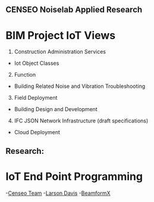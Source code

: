 ## CENSEO Noiselab Applied Research
# BIM Project IoT Views
1. Construction Administration Services
- Iot Object Classes 
2. Function
- Building Related Noise and Vibration Troubleshooting
3. Field Deployment
- Building Design and Development 
4. IFC JSON Network Infrastructure (draft specifications)
- Cloud Deployment

## Research:
# IoT End Point Programming
-[Censeo Team](https://www.censeo.design)
-[Larson Davis](http://www.larsondavis.com/Products/NoiseMonitoringSystems)
-[BeamformX](https://www.optinav.com/beamformx-aeroacoustic-detector)


